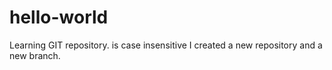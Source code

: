 # hello-world
Learning GIT repository.
is case insensitive
I created a new repository and a new branch.
